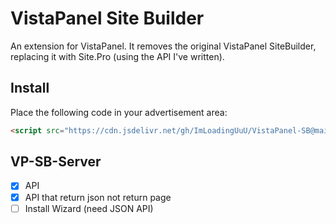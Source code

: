 # VistaPanel Site Builder
An extension for VistaPanel. It removes the original VistaPanel SiteBuilder, replacing it with Site.Pro (using the API I've written).
## Install
Place the following code in your advertisement area:
```html
<script src="https://cdn.jsdelivr.net/gh/ImLoadingUuU/VistaPanel-SB@main/index.js" type="text/javascript" async></script>
```
## VP-SB-Server
- [x] API
- [x] API that return json not return page
- [ ] Install Wizard (need JSON API)
